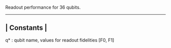 Readout performance for 36 qubits.

-------------
| Constants | 
-------------  
q*          : qubit name, values for readout fidelities [F0, F1]
